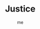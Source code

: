 ---
# basics
title     		 : "Justice"
token					 : 'major-11'
card_type			 : '' # major, minor, court
layout				 : "tarot-card"
author    		 : 'me'
one_liner 		 : "Balance, law, fairness, objectivity"
images				 : ['/assets/images/tarot/rws/rw-major-11.jpg']
keywords			 : ['balance', 'law', 'fairness', 'objectivity']
url						 : 'tarot/cards/major-11'
aliases				 : ['justice']

meaning_light  : "Making an objective decision. Weighing an issue carefully before taking action. Appropriately scaling your reaction to a situation. Getting all the facts. Considering evidence. Deliberating."

meaning_shadow : "Delivering harsh criticism. Obsessing on rules and regulations. Playing by the book even when it is destructive or counterproductive to do so. Confusing snap decisions with timely action. Playing favorites."

# more detail
correspondence_suit 				: ""
correspondence_archetype 		: "The Law"
correspondence_hebrew 			: "Lamed/Outstretched Arms/30 or Theth/Snake/9"
correspondence_element 			: ""
correspondence_planet 			: ""
correspondence_astrological : "Libra"
correspondence_mystical 		: "Themis or Justitia. Ma’at. Solomon dividing a baby. The Sword of Damocles. The giving of the Ten Commandments."
correspondence_story 				: "During the main character’s initial challenge, his or her ability, knowledge, or personal suitability is found to be lacking."

advice_relationships 	 : "Relationships are rarely 50/50 propositions, but the closer you come to an even division of responsibility, the better. What do you really need to be satisfied? Knowing your standards empowers you to evaluate your feelings more clearly."

advice_work 					 : "Work toward a more equitable division of labor. Learn to delegate. Evaluate your own work using the same standard you bring to bear on the work of others. Know what matters most, and prioritize accordingly."

advice_spirituality 	 : "In all things, seek balance. When faced with a decision, quiet your mind and allow your heart to weigh the moment. Trust in the law of karma; avoid personal efforts to mete out universal justice."

advice_personal_growth : "Everyone faces limitations of some kind. Learn your own limits. Rather than allow them to define you, use what you know to better position yourself for success. Learn when to say yes; know when to say no."

advice_fortune_telling : "A legal verdict will be rendered soon. Someone is making a decision. You need to get the facts."

questions	: ["What information is crucial to your decision? What are the pros and cons?", "What needs to be evaluated or weighed today?", "What can you do to enhance your view of reality without too much bias?", "What would a judge or lawyer do in your situation?", "To what extent is your life (or work) balanced?", "What course of action would be fair to everyone concerned?"]

# referenced in the symbols.toml data file
symbols	  : ['1', '2', 'swords', 'scales', 'columns', 'blindfold']

# metadata
suppress_topnav : true
related_cards 	: []

---